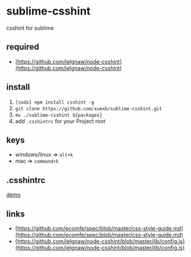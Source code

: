 # sublime-csshint
csshint for sublime

## required

* [https://github.com/ielgnaw/node-csshint](https://github.com/ielgnaw/node-csshint)

## install

1. `[sudo] npm install csshint -g`
2. `git clone https://github.com/xuexb/sublime-csshint.git`
3. `mv ./sublime-csshint ${packages}`
4. add `.csshintrc` for your Project root

## keys

* windows/linux => `alt+k`
* mac => `command+k`

## .csshintrc

[demo](.csshintrc)

## links

* [https://github.com/ecomfe/spec/blob/master/css-style-guide.md](https://github.com/ecomfe/spec/blob/master/css-style-guide.md)
* [https://github.com/ielgnaw/node-csshint/blob/master/lib/config.js](https://github.com/ielgnaw/node-csshint/blob/master/lib/config.js)